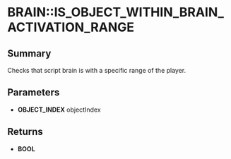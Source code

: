 # BRAIN::IS_OBJECT_WITHIN_BRAIN_ACTIVATION_RANGE

## Summary
Checks that script brain is with a specific range of the player.

## Parameters
* **OBJECT_INDEX** objectIndex

## Returns
* **BOOL**